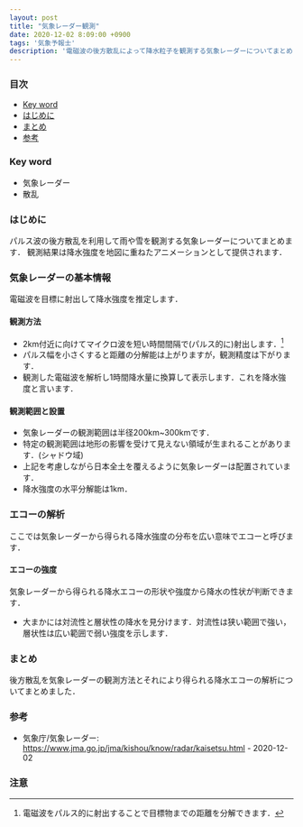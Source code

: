 ```yaml
---
layout: post
title: "気象レーダー観測"
date: 2020-12-02 8:09:00 +0900
tags: '気象予報士'
description: '電磁波の後方散乱によって降水粒子を観測する気象レーダーについてまとめます．'
---
```


### 目次
- [Key word](#key-word)
- [はじめに](#はじめに)
- [まとめ](#まとめ)
- [参考](#参考)

### Key word
- 気象レーダー
- 散乱

### はじめに
パルス波の後方散乱を利用して雨や雪を観測する気象レーダーについてまとめます．
観測結果は降水強度を地図に重ねたアニメーションとして提供されます．

### 気象レーダーの基本情報
電磁波を目標に射出して降水強度を推定します．
#### 観測方法
- 2km付近に向けてマイクロ波を短い時間間隔で(パルス的に)射出します．[^palse]
- パルス幅を小さくすると距離の分解能は上がりますが，観測精度は下がります．
- 観測した電磁波を解析し1時間降水量に換算して表示します．これを降水強度と言います．

#### 観測範囲と設置
- 気象レーダーの観測範囲は半径200km~300kmです．
- 特定の観測範囲は地形の影響を受けて見えない領域が生まれることがあります．(シャドウ域)
- 上記を考慮しながら日本全土を覆えるように気象レーダーは配置されています．
- 降水強度の水平分解能は1km．

### エコーの解析
ここでは気象レーダーから得られる降水強度の分布を広い意味でエコーと呼びます．
#### エコーの強度
気象レーダーから得られる降水エコーの形状や強度から降水の性状が判断できます．
- 大まかには対流性と層状性の降水を見分けます．対流性は狭い範囲で強い，層状性は広い範囲で弱い強度を示します．

### まとめ
後方散乱を気象レーダーの観測方法とそれにより得られる降水エコーの解析についてまとめました．

### 参考
- 気象庁/気象レーダー: https://www.jma.go.jp/jma/kishou/know/radar/kaisetsu.html - 2020-12-02

### 注意
[^palse]: 電磁波をパルス的に射出することで目標物までの距離を分解できます．